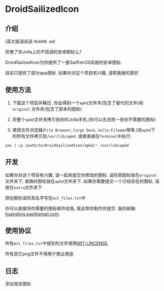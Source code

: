 ﻿DroidSailizedIcon
=================


介绍
---------

(英文版请阅读 `README.md`)

厌倦了你Jolla上的不搭调的安卓图标么?

DroidSailzedIcon为你提供了一套SailfishOS风格的安卓图标.

目前只提供了部分app图标. 如果你对这个项目有兴趣, 请帮我做的更好.

使用方法
----------

1. 下载这个项目并解压. 你会得到一个`apkd`文件夹(包含了替代的文件)和`original`
文件夹(包含了原本的图标)

2. 将整个`apkd`文件夹拷贝到你的Jolla手机.(你可以先去除一些你不需要的图标)

3. 使用文件浏览器(`File Browser`, `Cargo Dock`, `Jolla-Fileman`等等.)将`apkd`下
的所有文件拷贝到`/var/lib/apkd`. 或者直接在`Terminal`中执行:

```bash
yes | cp /path/to/DroidSailizedIcon/apkd/* /var/lib/apkd
```

开发
----------

如果你对这个项目有兴趣, 请一起来提交你修改的图标. 请将原图标放在`original`
文件夹下, 替换的图标放在`apkd`文件夹下. 如果你需要提交一个已经存在的图标,
请放在`extra`文件夹下

原创图标请将其名字写在`mit_files.txt`中

你可以直接将你需要的图标邮件给我, 我会帮你制作并提交. 我的邮箱:
[huangling.exe@gmail.com](huangling.exe@gmail.com) .

使用协议
---------

所有`mit_files.txt`中提到的文件使用[MIT-LINCENSE](https://github.com/angular/angular.js/blob/master/LICENSE).

所有其它png文件不得用于商业用途.


日志
------------

添加淘宝图标